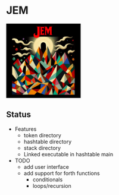 # JEM
<img src="JEMLogo.jpg" alt="JEMLogo" width="200"/>

## Status
* Features
    * token directory 
    * hashtable directory
    * stack directory 
    * Linked executable in hashtable main
* TODO 
    * add user interface
    * add support for forth functions
        * conditionals
        * loops/recursion


